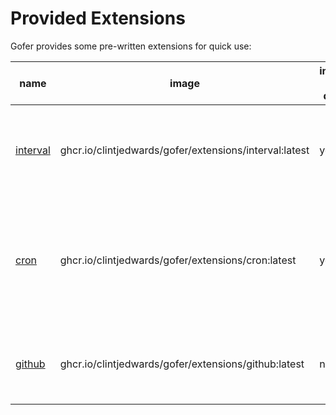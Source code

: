 # Provided Extensions

Gofer provides some pre-written extensions for quick use:

| name                      | image                                                  | included by default | description                                                                                                       |
| ------------------------- | ------------------------------------------------------ | ------------------- | ----------------------------------------------------------------------------------------------------------------- |
| [interval](./interval.md) | ghcr.io/clintjedwards/gofer/extensions/interval:latest | yes                 | Interval triggers a run after a predetermined amount of time has passed.                                          |
| [cron](./cron.md)         | ghcr.io/clintjedwards/gofer/extensions/cron:latest     | yes                 | Cron is used for longer termed, more nuanced intervals. For instance, running a pipeline every year on Christmas. |
| [github](./github.md)     | ghcr.io/clintjedwards/gofer/extensions/github:latest   | no                  | Allow your pipelines to run based on branch, tag, or release activity.                                            |
